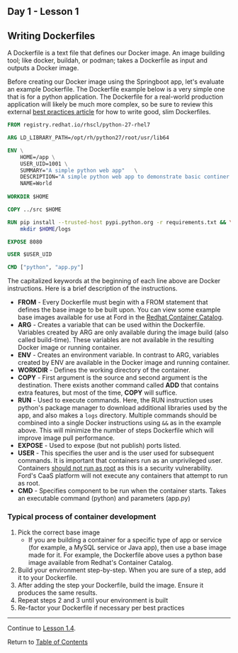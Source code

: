 ## Day 1 - Lesson 1

## Writing Dockerfiles

A Dockerfile is a text file that defines our Docker image. An image building tool; like docker, buildah, or podman; takes a Dockerfile as input and outputs a Docker image.

Before creating our Docker image using the Springboot app, let's evaluate an example Dockerfile. The Dockerfile example below is a very simple one that is for a python application. The Dockerfile for a real-world production application will likely be much more complex, so be sure to review this external [best practices article](https://takacsmark.com/dockerfile-tutorial-by-example-dockerfile-best-practices-2018/) for how to write good, slim Dockerfiles.

```dockerfile
FROM registry.redhat.io/rhscl/python-27-rhel7

ARG LD_LIBRARY_PATH=/opt/rh/python27/root/usr/lib64

ENV \
    HOME=/app \
    USER_UID=1001 \
    SUMMARY="A simple python web app"	\
    DESCRIPTION="A simple python web app to demonstrate basic continer and kubernetes concepts." \
    NAME=World
    
WORKDIR $HOME

COPY ../src $HOME

RUN pip install --trusted-host pypi.python.org -r requirements.txt && \
    mkdir $HOME/logs

EXPOSE 8080

USER $USER_UID

CMD ["python", "app.py"]
```

The capitalized keywords at the beginning of each line above are Docker instructions. Here is a brief description of the instructions.

- **FROM** - Every Dockerfile must begin with a FROM statement that defines the base image to be built upon. You can view some example base images available for use at Ford in the [Redhat Container Catalog](https://access.redhat.com/containers/#/).
- **ARG** - Creates a variable that can be used within the Dockerfile. Variables created by ARG are only available during the image build (also called build-time). These variables are not available in the resulting Docker image or running container.
- **ENV** - Creates an environment variable. In contrast to ARG, variables created by ENV are available in the Docker image and running container.
- **WORKDIR** - Defines the working directory of the container.
- **COPY** - First argument is the source and second argument is the destination. There exists another command called **ADD** that contains extra features, but most of the time, **COPY** will suffice.
- **RUN** - Used to execute commands. Here, the RUN instruction uses python's package manager to download additional libraries used by the app, and also makes a `logs` directory. Multiple commands should be combined into a single Docker instructions using `&&` as in the example above. This will minimize the number of steps Dockerfile which will improve image pull performance.
- **EXPOSE** - Used to expose (but not publish) ports listed.
- **USER** - This specifies the user and is the user used for subsequent commands. It is important that containers run as an unprivileged user. Containers [should not run as root](https://medium.com/@mccode/processes-in-containers-should-not-run-as-root-2feae3f0df3b) as this is a security vulnerability. Ford's CaaS platform will not execute any containers that attempt to run as root.
- **CMD** - Specifies component to be run when the container starts. Takes an executable command (python) and parameters (app.py)

### Typical process of container development

1. Pick the correct base image
    - If you are building a container for a specific type of app or service (for example, a MySQL service or Java app), then use a base image made for it. For example, the Dockerfile above uses a python base image available from Redhat's Container Catalog.
2. Build your environment step-by-step. When you are sure of a step, add it to your Dockerfile. 
3. After adding the step your Dockerfile, build the image. Ensure it produces the same results.
4. Repeat steps 2 and 3 until your environment is built
5. Re-factor your Dockerfile if necessary per best practices

--- 

Continue to [Lesson 1.4](./lesson1.4.md).

Return to [Table of Contents](https://github.ford.com/DevEnablement/caas-workshop/tree/workshop-reformat#agenda)